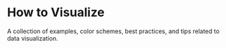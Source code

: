 # How to Visualize
A collection of examples, color schemes, best practices, and tips related to data visualization.
